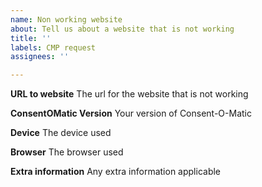 ```yaml
---
name: Non working website
about: Tell us about a website that is not working
title: ''
labels: CMP request
assignees: ''

---
```


**URL to website**
The url for the website that is not working

**ConsentOMatic Version**
Your version of Consent-O-Matic

**Device**
The device used

**Browser**
The browser used

**Extra information**
Any extra information applicable
